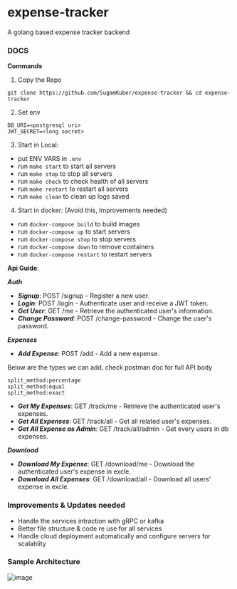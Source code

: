 # expense-tracker
A golang based expense tracker backend 

### DOCS

**Commands**

1. Copy the Repo
```
git clone https://github.com/SugamKuber/expense-tracker && cd expense-tracker
```
2. Set env 
```
DB_URI=<postgresql uri>
JWT_SECRET=<long secret>
```

3. Start in Local:
- put ENV VARS in `.env`
- run `make start` to start all servers
- run `make stop` to stop all servers
- run `make check` to check health of all servers
- run `make restart` to restart all servers
- run `make clean` to clean up logs saved

4. Start in docker: (Avoid this, Improvements needed)

- run `docker-compose build` to build images
- run `docker-compose up` to start servers
- run `docker-compose stop` to stop servers
- run `docker-compose down` to remove containers
- run `docker-compose restart` to restart servers

**Api Guide**:

***Auth***

- ***Signup***: POST /signup - Register a new user.
- ***Login***: POST /login - Authenticate user and receive a JWT token.
- ***Get User***: GET /me - Retrieve the authenticated user's information.
- ***Change Password***: POST /change-password - Change the user's password.

***Expenses***
- ***Add Expense***: POST /add - Add a new expense.

Below are the types we can add, check postman doc for full API body
```
split_method:percentage
split_method:equal
split_method:exact
```
- ***Get My Expenses***: GET /track/me - Retrieve the authenticated user's expenses.
- ***Get All Expenses***: GET /track/all - Get all related user's expenses.
- ***Get All Expense as Admin***: GET /track/all/admin - Get every users in db  expenses.

***Download***

- ***Download My Expense***: GET /download/me - Download the authenticated user's expense in excle.
- ***Download All Expenses***: GET /download/all - Download all users' expense in excle.

### Improvements & Updates needed
- Handle the services intraction with gRPC or kafka
- Better file structure & code re use for all services
- Handle cloud deployment automatically and configure servers for scalablity

### Sample Architecture
![image](https://github.com/user-attachments/assets/d4ac0ffe-11c5-4aed-b7d8-f46a80683dc6)

